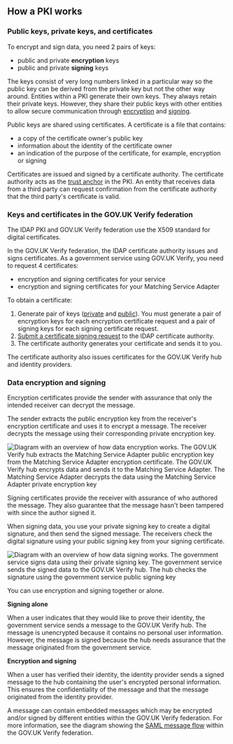 ## How a PKI works

### Public keys, private keys, and certificates

To encrypt and sign data, you need 2 pairs of keys:

* public and private **encryption** keys
* public and private **signing** keys

The keys consist of very long numbers linked in a particular way so the
public key can be derived from the private key but not the other way
around. Entities within a PKI generate their own keys. They always
retain their private keys. However, they share their public keys with
other entities to allow secure communication through
[encryption](#encryption-certificates) and [signing](#signing-certificates).

Public keys are shared using certificates. A certificate is a file that
contains:

* a copy of the certificate owner's public key
* information about the identity of the certificate owner
* an indication of the purpose of the certificate, for example, encryption or signing

Certificates are issued and signed by a certificate authority. The
certificate authority acts as the [trust anchor](#glossary-trust-anchor) in
the PKI. An entity that receives data from a third party can request
confirmation from the certificate authority that the third party's
certificate is valid.

### Keys and certificates in the GOV.UK Verify federation

The IDAP PKI and GOV.UK Verify federation use the X509 standard for
digital certificates.

In the GOV.UK Verify federation, the IDAP certificate authority issues
and signs certificates. As a government service using GOV.UK Verify, you
need to request 4 certificates:

* encryption and signing certificates for your service
* encryption and signing certificates for your Matching Service Adapter

To obtain a certificate:

1. Generate pair of keys ([private](#generate-private-keys) and [public](#generate-certificate-signing-requests)). You must generate a pair of encryption keys for each encryption certificate request and a pair of signing keys for each signing certificate request.
1. [Submit a certificate signing request](#submit-certificate-signing-requests) to the IDAP certificate authority.
1. The certificate authority generates your certificate and sends it to you.

The certificate authority also issues certificates for the GOV.UK Verify
hub and identity providers.

### Data encryption and signing

<a name="encryption-certificates"></a>

Encryption certificates provide the sender with assurance that only the
intended receiver can decrypt the message.

The sender extracts the public encryption key from the receiver's
encryption certificate and uses it to encrypt a message. The receiver
decrypts the message using their corresponding private encryption key.

![Diagram with an overview of how data encryption works. The GOV.UK Verify hub extracts the Matching Service Adapter public encryption key from the Matching Service Adapter encryption certificate.  The GOV.UK Verify hub encrypts data and sends it to the Matching Service Adapter. The Matching Service Adapter decrypts the data using the Matching Service Adapter private encryption key](/documentation/pki/pkiencryption.svg)

<a name="signing-certificates"></a>

Signing certificates provide the receiver with assurance of who authored
the message. They also guarantee that the message hasn't been tampered
with since the author signed it.

When signing data, you use your private signing key to create a digital
signature, and then send the signed message. The receivers check the
digital signature using your public signing key from your signing
certificate.

![Diagram with an overview of how data signing works. The government service signs data using their private signing key. The government service sends the signed data to the GOV.UK Verify hub. The hub checks the signature using the government service public signing key](/documentation/pki/pkiSigningGraphic.svg)

You can use encryption and signing together or alone.

**Signing alone**

When a user indicates that they would like to prove their identity,
the government service sends a message to the GOV.UK Verify hub. The
message is unencrypted because it contains no personal user
information. However, the message is signed because the hub needs
assurance that the message originated from the government service.


**Encryption and signing**

When a user has verified their identity, the identity provider sends
a signed message to the hub containing the user's encrypted personal
information. This ensures the confidentiality of the message and that the message originated from the identity provider.

A message can contain embedded messages which may be encrypted and/or
signed by different entities within the GOV.UK Verify federation. For
more information, see the
diagram showing the [SAML message flow](#saml-flow-diagram) within the GOV.UK
Verify federation.
